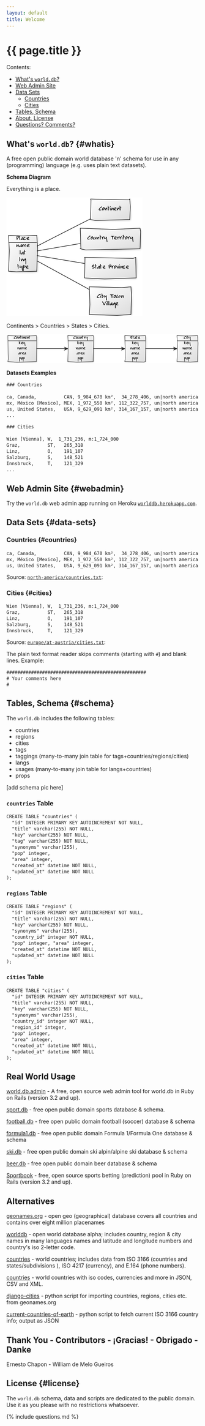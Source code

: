 ```yaml
---
layout: default
title: Welcome
---
```


# {{ page.title }}

<div class="toc" markdown="1">
Contents:

* [What's `world.db`?](#whatis)
* [Web Admin Site](#webadmin)
* [Data Sets](#data-sets)
    * [Countries](#countries)
    * [Cities](#cities)
* [Tables, Schema](#schema)
* [About, License](#license)
* [Questions? Comments?](#questions)
</div>



## What's `world.db`?   {#whatis}

A free open public domain world database 'n' schema
for use in any (programming) language (e.g. uses plain text datasets).

**Schema Diagram**

Everything is a place.

![](i/worlddb-models-place.png)

Continents > Countries > States > Cities.

![](i/worlddb-models.png)


**Datasets Examples**

~~~
### Countries

ca, Canada,          CAN, 9_984_670 km²,  34_278_406, un|north america
mx, México [Mexico], MEX, 1_972_550 km², 112_322_757, un|north america
us, United States,   USA, 9_629_091 km², 314_167_157, un|north america
...
~~~

~~~
### Cities

Wien [Vienna], W,  1_731_236, m:1_724_000
Graz,          ST,   265_318
Linz,          O,    191_107
Salzburg,      S,    148_521
Innsbruck,     T,    121_329
...
~~~


## Web Admin Site   {#webadmin}

Try the `world.db` web admin app running
on Heroku [`worlddb.herokuapp.com`](http://worlddb.herokuapp.com).


## Data Sets  {#data-sets}

### Countries  {#countries}

~~~
ca, Canada,          CAN, 9_984_670 km²,  34_278_406, un|north america
mx, México [Mexico], MEX, 1_972_550 km², 112_322_757, un|north america
us, United States,   USA, 9_629_091 km², 314_167_157, un|north america
~~~

Source: [`north-america/countries.txt`](https://github.com/openmundi/world.db/blob/master/north-america/countries.txt):

### Cities  {#cities}

~~~
Wien [Vienna], W,  1_731_236, m:1_724_000
Graz,          ST,   265_318
Linz,          O,    191_107
Salzburg,      S,    148_521
Innsbruck,     T,    121_329
~~~

Source: [`europe/at-austria/cities.txt`](https://github.com/openmundi/world.db/blob/master/europe/at-austria/cities.txt):



The plain text format reader skips comments (starting with `#`)
and blank lines. Example:

~~~
###################################################
# Your comments here
#
~~~

## Tables, Schema   {#schema}

The `world.db` includes the following tables:

* countries
* regions
* cities
* tags
* taggings (many-to-many join table for tags+countries/regions/cities)
* langs
* usages (many-to-many join table for langs+countries)
* props

[add schema pic here]

###  `countries` Table

    CREATE TABLE "countries" (
      "id" INTEGER PRIMARY KEY AUTOINCREMENT NOT NULL,
      "title" varchar(255) NOT NULL,
      "key" varchar(255) NOT NULL,
      "tag" varchar(255) NOT NULL,
      "synonyms" varchar(255),
      "pop" integer,
      "area" integer,
      "created_at" datetime NOT NULL,
      "updated_at" datetime NOT NULL
    );

###  `regions` Table

    CREATE TABLE "regions" (
      "id" INTEGER PRIMARY KEY AUTOINCREMENT NOT NULL,
      "title" varchar(255) NOT NULL,
      "key" varchar(255) NOT NULL,
      "synonyms" varchar(255),
      "country_id" integer NOT NULL,
      "pop" integer, "area" integer,
      "created_at" datetime NOT NULL,
      "updated_at" datetime NOT NULL
    );

###  `cities` Table

    CREATE TABLE "cities" (
      "id" INTEGER PRIMARY KEY AUTOINCREMENT NOT NULL,
      "title" varchar(255) NOT NULL,
      "key" varchar(255) NOT NULL,
      "synonyms" varchar(255),
      "country_id" integer NOT NULL,
      "region_id" integer,
      "pop" integer,
      "area" integer,
      "created_at" datetime NOT NULL,
      "updated_at" datetime NOT NULL
    );


## Real World Usage

[world.db.admin](https://github.com/geraldb/world.db.admin) - A free, open source web admin tool for world.db in Ruby on Rails (version 3.2 and up).

[sport.db](https://github.com/opensport) - free open public domain sports database & schema.

[football.db](https://github.com/openfootball) -  free open public domain football (soccer) database & schema

[formula1.db](https://github.com/opensport/formula1.db) - free open public domain Formula 1/Formula One database & schema

[ski.db](https://github.com/opensport/ski.db) -  free open public domain ski alpin/alpine ski database & schema

[beer.db](https://github.com/openbeer) - free open public domain beer database & schema

[Sportbook](https://github.com/openbookie/sportbook) - free, open source sports betting (prediction) pool
in Ruby on Rails (version 3.2 and up). 


## Alternatives

[geonames.org](http://geonames.org) - open geo (geographical) database covers all countries and contains over eight million placenames

[worlddb](http://code.google.com/p/worlddb) -  open world database alpha; includes country, region & city names in many languages names and latitude and longitude numbers and country's iso 2-letter code.

[countries](https://github.com/hexorx/countries) - world countries; includes data from ISO 3166 (countries and states/subdivisions ), ISO 4217 (currency), and E.164 (phone numbers).

[countries](https://github.com/mledoze/countries) - world countries with iso codes, currencies and more in JSON, CSV and XML.

[django-cities](https://github.com/coderholic/django-cities) - python script for importing countries, regions, cities etc. from geonames.org

[current-countries-of-earth](https://github.com/ewheeler/current-countries-of-earth) - python script to fetch current ISO 3166 country info; output as JSON



## Thank You - Contributors - ¡Gracias! - Obrigado - Danke

Ernesto Chapon - William de Melo Gueiros

## License    {#license}

The `world.db` schema, data and scripts are dedicated to the public domain.
Use it as you please with no restrictions whatsoever.


{% include questions.md %}





